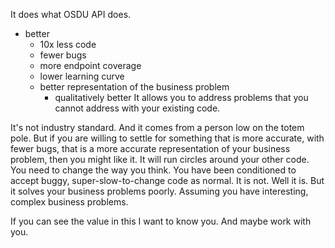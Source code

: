 It does what OSDU API does.
- better
    - 10x less code
    - fewer bugs
    - more endpoint coverage
    - lower learning curve
    - better representation of the business problem
        - qualitatively better
It allows you to address problems that you cannot address with your existing
code.    


It's not industry standard.
And it comes from a person low on the totem pole.
But if you are willing to settle for something that is more accurate, with fewer
bugs, that is a more accurate representation of your business problem, then you
might like it.
It will run circles around your other code.
You need to change the way you think.
You have been conditioned to accept buggy, super-slow-to-change code as normal.
It is not.
Well it is.
But it solves your business problems poorly.
Assuming you have interesting, complex business problems.

If you can see the value in this I want to know you.
And maybe work with you.



